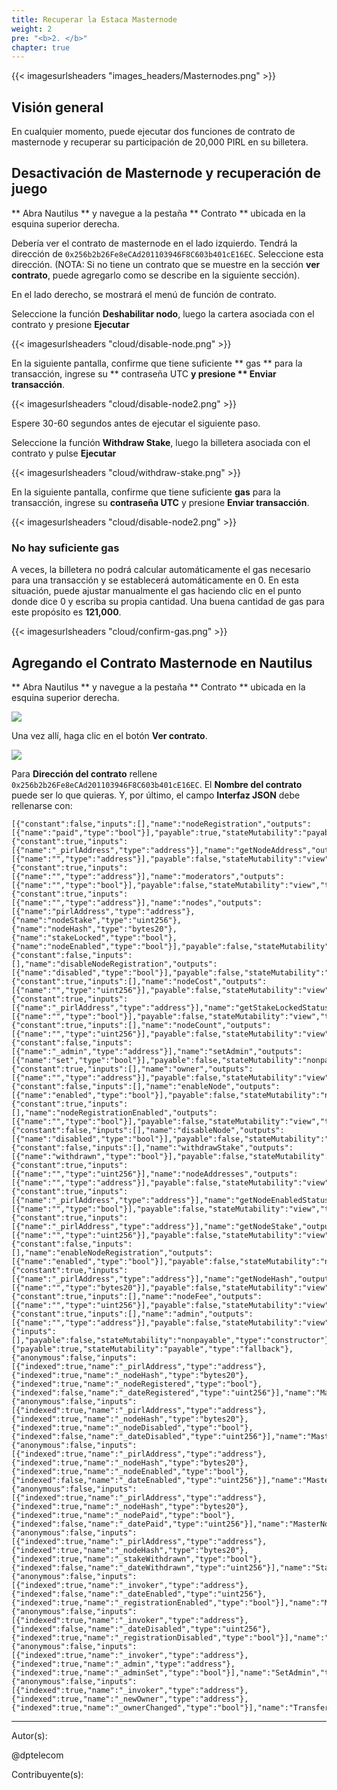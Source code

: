 ```yaml
---
title: Recuperar la Estaca Masternode
weight: 2
pre: "<b>2. </b>"
chapter: true
---
```


{{< imagesurlsheaders "images_headers/Masternodes.png" >}}



## Visión general

En cualquier momento, puede ejecutar dos funciones de contrato de masternode y recuperar su participación de 20,000 PIRL en su billetera.

## Desactivación de Masternode y recuperación de juego

** Abra Nautilus ** y navegue a la pestaña ** Contrato ** ubicada en la esquina superior derecha.

Debería ver el contrato de masternode en el lado izquierdo. Tendrá la dirección de `0x256b2b26Fe8eCAd201103946F8C603b401cE16EC`. Seleccione esta dirección.
(NOTA: Si no tiene un contrato que se muestre en la sección **ver contrato**, puede agregarlo como se describe en la siguiente sección).

En el lado derecho, se mostrará el menú de función de contrato.

Seleccione la función **Deshabilitar nodo**, luego la cartera asociada con el contrato y presione **Ejecutar**


{{< imagesurlsheaders "cloud/disable-node.png" >}}

En la siguiente pantalla, confirme que tiene suficiente ** gas ** para la transacción, ingrese su ** contraseña UTC **y presione ** Enviar transacción**.

{{< imagesurlsheaders "cloud/disable-node2.png" >}}


Espere 30-60 segundos antes de ejecutar el siguiente paso.

Seleccione la función **Withdraw Stake**, luego la billetera asociada con el contrato y pulse **Ejecutar**


{{< imagesurlsheaders "cloud/withdraw-stake.png" >}}

En la siguiente pantalla, confirme que tiene suficiente **gas** para la transacción, ingrese su **contraseña UTC** y presione **Enviar transacción**.

{{< imagesurlsheaders "cloud/disable-node2.png" >}}


### No hay suficiente gas

A veces, la billetera no podrá calcular automáticamente el gas necesario para una transacción y se establecerá automáticamente en 0. En esta situación, puede ajustar manualmente el gas haciendo clic en el punto donde dice 0 y escriba su propia cantidad. Una buena cantidad de gas para este propósito es **121,000**.


{{< imagesurlsheaders "cloud/confirm-gas.png" >}}

## Agregando el Contrato Masternode en Nautilus

** Abra Nautilus ** y navegue a la pestaña ** Contrato ** ubicada en la esquina superior derecha.

![](https://cdn-images-1.medium.com/max/1600/0*OW_7W9P_u0k7ZdmZ.png)

Una vez allí, haga clic en el botón **Ver contrato**.

![](https://cdn-images-1.medium.com/max/1600/0*wZbZlfAdjrUuhr53.png)

Para **Dirección del contrato** rellene `0x256b2b26Fe8eCAd201103946F8C603b401cE16EC`. El **Nombre del contrato** puede ser lo que quieras. Y, por último, el campo **Interfaz JSON** debe rellenarse con:

```
[{"constant":false,"inputs":[],"name":"nodeRegistration","outputs":[{"name":"paid","type":"bool"}],"payable":true,"stateMutability":"payable","type":"function"},{"constant":true,"inputs":[{"name":"_pirlAddress","type":"address"}],"name":"getNodeAddress","outputs":[{"name":"","type":"address"}],"payable":false,"stateMutability":"view","type":"function"},{"constant":true,"inputs":[{"name":"","type":"address"}],"name":"moderators","outputs":[{"name":"","type":"bool"}],"payable":false,"stateMutability":"view","type":"function"},{"constant":true,"inputs":[{"name":"","type":"address"}],"name":"nodes","outputs":[{"name":"pirlAddress","type":"address"},{"name":"nodeStake","type":"uint256"},{"name":"nodeHash","type":"bytes20"},{"name":"stakeLocked","type":"bool"},{"name":"nodeEnabled","type":"bool"}],"payable":false,"stateMutability":"view","type":"function"},{"constant":false,"inputs":[],"name":"disableNodeRegistration","outputs":[{"name":"disabled","type":"bool"}],"payable":false,"stateMutability":"nonpayable","type":"function"},{"constant":true,"inputs":[],"name":"nodeCost","outputs":[{"name":"","type":"uint256"}],"payable":false,"stateMutability":"view","type":"function"},{"constant":true,"inputs":[{"name":"_pirlAddress","type":"address"}],"name":"getStakeLockedStatus","outputs":[{"name":"","type":"bool"}],"payable":false,"stateMutability":"view","type":"function"},{"constant":true,"inputs":[],"name":"nodeCount","outputs":[{"name":"","type":"uint256"}],"payable":false,"stateMutability":"view","type":"function"},{"constant":false,"inputs":[{"name":"_admin","type":"address"}],"name":"setAdmin","outputs":[{"name":"set","type":"bool"}],"payable":false,"stateMutability":"nonpayable","type":"function"},{"constant":true,"inputs":[],"name":"owner","outputs":[{"name":"","type":"address"}],"payable":false,"stateMutability":"view","type":"function"},{"constant":false,"inputs":[],"name":"enableNode","outputs":[{"name":"enabled","type":"bool"}],"payable":false,"stateMutability":"nonpayable","type":"function"},{"constant":true,"inputs":[],"name":"nodeRegistrationEnabled","outputs":[{"name":"","type":"bool"}],"payable":false,"stateMutability":"view","type":"function"},{"constant":false,"inputs":[],"name":"disableNode","outputs":[{"name":"disabled","type":"bool"}],"payable":false,"stateMutability":"nonpayable","type":"function"},{"constant":false,"inputs":[],"name":"withdrawStake","outputs":[{"name":"withdrawn","type":"bool"}],"payable":false,"stateMutability":"nonpayable","type":"function"},{"constant":true,"inputs":[{"name":"","type":"uint256"}],"name":"nodeAddresses","outputs":[{"name":"","type":"address"}],"payable":false,"stateMutability":"view","type":"function"},{"constant":true,"inputs":[{"name":"_pirlAddress","type":"address"}],"name":"getNodeEnabledStatus","outputs":[{"name":"","type":"bool"}],"payable":false,"stateMutability":"view","type":"function"},{"constant":true,"inputs":[{"name":"_pirlAddress","type":"address"}],"name":"getNodeStake","outputs":[{"name":"","type":"uint256"}],"payable":false,"stateMutability":"view","type":"function"},{"constant":false,"inputs":[],"name":"enableNodeRegistration","outputs":[{"name":"enabled","type":"bool"}],"payable":false,"stateMutability":"nonpayable","type":"function"},{"constant":true,"inputs":[{"name":"_pirlAddress","type":"address"}],"name":"getNodeHash","outputs":[{"name":"","type":"bytes20"}],"payable":false,"stateMutability":"view","type":"function"},{"constant":true,"inputs":[],"name":"nodeFee","outputs":[{"name":"","type":"uint256"}],"payable":false,"stateMutability":"view","type":"function"},{"constant":true,"inputs":[],"name":"admin","outputs":[{"name":"","type":"address"}],"payable":false,"stateMutability":"view","type":"function"},{"inputs":[],"payable":false,"stateMutability":"nonpayable","type":"constructor"},{"payable":true,"stateMutability":"payable","type":"fallback"},{"anonymous":false,"inputs":[{"indexed":true,"name":"_pirlAddress","type":"address"},{"indexed":true,"name":"_nodeHash","type":"bytes20"},{"indexed":true,"name":"_nodeRegistered","type":"bool"},{"indexed":false,"name":"_dateRegistered","type":"uint256"}],"name":"MasterNodeRegistered","type":"event"},{"anonymous":false,"inputs":[{"indexed":true,"name":"_pirlAddress","type":"address"},{"indexed":true,"name":"_nodeHash","type":"bytes20"},{"indexed":true,"name":"_nodeDisabled","type":"bool"},{"indexed":false,"name":"_dateDisabled","type":"uint256"}],"name":"MasterNodeDisabled","type":"event"},{"anonymous":false,"inputs":[{"indexed":true,"name":"_pirlAddress","type":"address"},{"indexed":true,"name":"_nodeHash","type":"bytes20"},{"indexed":true,"name":"_nodeEnabled","type":"bool"},{"indexed":false,"name":"_dateEnabled","type":"uint256"}],"name":"MasterNodeEnabled","type":"event"},{"anonymous":false,"inputs":[{"indexed":true,"name":"_pirlAddress","type":"address"},{"indexed":true,"name":"_nodeHash","type":"bytes20"},{"indexed":true,"name":"_nodePaid","type":"bool"},{"indexed":false,"name":"_datePaid","type":"uint256"}],"name":"MasterNodeRewarded","type":"event"},{"anonymous":false,"inputs":[{"indexed":true,"name":"_pirlAddress","type":"address"},{"indexed":true,"name":"_nodeHash","type":"bytes20"},{"indexed":true,"name":"_stakeWithdrawn","type":"bool"},{"indexed":false,"name":"_dateWithdrawn","type":"uint256"}],"name":"StakeWithdrawn","type":"event"},{"anonymous":false,"inputs":[{"indexed":true,"name":"_invoker","type":"address"},{"indexed":false,"name":"_dateEnabled","type":"uint256"},{"indexed":true,"name":"_registrationEnabled","type":"bool"}],"name":"MasterNodeRegistrationEnabled","type":"event"},{"anonymous":false,"inputs":[{"indexed":true,"name":"_invoker","type":"address"},{"indexed":false,"name":"_dateDisabled","type":"uint256"},{"indexed":true,"name":"_registrationDisabled","type":"bool"}],"name":"MasterNodeRegistrationDisabled","type":"event"},{"anonymous":false,"inputs":[{"indexed":true,"name":"_invoker","type":"address"},{"indexed":true,"name":"_admin","type":"address"},{"indexed":true,"name":"_adminSet","type":"bool"}],"name":"SetAdmin","type":"event"},{"anonymous":false,"inputs":[{"indexed":true,"name":"_invoker","type":"address"},{"indexed":true,"name":"_newOwner","type":"address"},{"indexed":true,"name":"_ownerChanged","type":"bool"}],"name":"TransferOwnership","type":"event"}]

```



---
Autor(s):

@dptelecom

Contribuyente(s):
